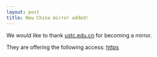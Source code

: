 ```yaml
---
layout: post
title: New China mirror added!
---
```


We would like to thank [ustc.edu.cn](ustc.edu.cn) for becoming a mirror.

They are offering the following access: [https](https://mirrors.ustc.edu.cn/blackarch/)